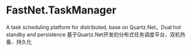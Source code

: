 # FastNet.TaskManager
A task scheduling platform for distributed, base on Quartz.Net，Dual hot standby and persistence
基于Quartz.Net开发的分布式任务调度平台，双机热备、持久化
